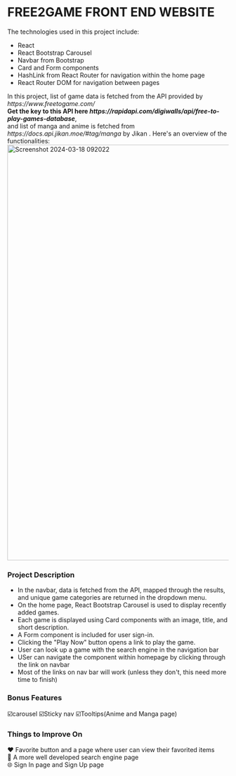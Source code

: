<h1>FREE2GAME FRONT END WEBSITE </h1>
<p>The technologies used in this project include:</p>
<ul>
  <li>React</li>
  <li>React Bootstrap Carousel</li>
  <li>Navbar from Bootstrap</li>
  <li>Card and Form components</li>
  <li>HashLink from React Router for navigation within the home page</li>
  <li>React Router DOM for navigation between pages</li>
</ul>
<p>In this project, list of game data is fetched from the API provided by <em>https://www.freetogame.com/</em> <br>
  <b>Get the key to this API here <em>https://rapidapi.com/digiwalls/api/free-to-play-games-database</em></b>, <br>
  and list of manga and anime is fetched from <em>https://docs.api.jikan.moe/#tag/manga</em> by Jikan . 
  Here's an overview of the functionalities:
  <img width="947" alt="Screenshot 2024-03-18 092022" src="https://github.com/linhdhng/SBA-320/assets/153128184/75aab9b5-df74-48f8-88ec-c029204ea167">
</p>
<h3>Project Description</h3>
<ul>
  <li>In the navbar, data is fetched from the API, mapped through the results, and unique game categories are returned in the dropdown menu.</li>
  <li>On the home page, React Bootstrap Carousel is used to display recently added games.</li>
  <li>Each game is displayed using Card components with an image, title, and short description.</li>
  <li>A Form component is included for user sign-in.</li>
  <li>Clicking the "Play Now" button opens a link to play the game.</li>
  <li>User can look up a game with the search engine in the navigation bar</li>
  <li>USer can navigate the component within homepage by clicking through the link on navbar</li>
  <li>Most of the links on nav bar will work (unless they don't, this need more time to finish)</li>
</ul>

<h3>Bonus Features</h3>
☑️carousel   ☑️Sticky nav  ☑️Tooltips(Anime and Manga page)

<h3>Things to Improve On</h3>
❤️ Favorite button and a page where user can view their favorited items <br>
💬 A more well developed search engine page<br>
🌐 Sign In page and Sign Up page
